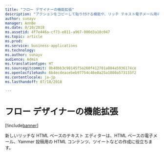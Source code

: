 ```yaml
---
title: "フロー デザイナーの機能拡張"
description: "アクションをコピーして貼り付ける機能や、リッチ テキスト電子メール用の新しい HTML エディターなど、向上した編集機能。"
author: sunayv
manager: AnnBe
ms.date: 8/10/2018
ms.assetid: 4f7e446a-cf73-e811-a967-000d3a18c047
ms.topic: article
ms.prod: 
ms.service: business-applications
ms.technology: 
ms.author: sunayv
audience: Admin
ms.translationtype: HT
ms.sourcegitcommit: 0b40bb3c98145f5a260f412701a884a5936174ce
ms.openlocfilehash: 6b4ecdeacebeb97754c46e0a25a1080a573133f2
ms.contentlocale: ja-jp
ms.lasthandoff: 07/18/2018

---
```

# <a name="flow-designer-enhancements"></a>フロー デザイナーの機能拡張


[!include[banner](../../includes/banner.md)]

新しいリッチな HTML ベースのテキスト エディターは、HTML ベースの電子メール、Yammer 投稿用の HTML コンテンツ、ツイートなどの作成に役立ちます。

